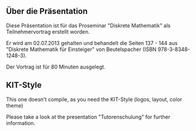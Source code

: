 Über die Präsentation
---------------------
Diese Präsentation ist für das Proseminar "Diskrete Mathematik" als 
Teilnehmervortrag erstellt worden.

Er wird am 02.07.2013 gehalten und behandelt die Seiten 137 - 144 aus 
"Diskrete Mathematik für Einsteiger" von Beutelspacher (ISBN 978-3-8348-1248-3).

Der Vortrag ist für 80 Minuten ausgelegt.

KIT-Style
---------
This one doesn't compile, as you need the KIT-Style (logos, layout, 
color theme)

Please take a look at the presentation "Tutorenschulung" for further
information.
